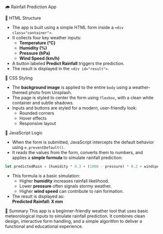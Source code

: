 🌧️ Rainfall Prediction App

🧱 HTML Structure
- The app is built using a simple HTML form inside a `<div class="container">`.
- It collects four key weather inputs:
  - **Temperature (°C)**
  - **Humidity (%)**
  - **Pressure (hPa)**
  - **Wind Speed (km/h)**
- A button labeled **Predict Rainfall** triggers the prediction.
- The result is displayed in the `<div id="result">`.

🎨 CSS Styling
- The **background image** is applied to the entire `body` using a weather-themed photo from Unsplash.
- The page is styled to center the form using `flexbox`, with a clean white container and subtle shadows.
- Inputs and buttons are styled for a modern, user-friendly look:
  - Rounded corners
  - Hover effects
  - Responsive layout

 🧠 JavaScript Logic
- When the form is submitted, JavaScript intercepts the default behavior using `e.preventDefault()`.
- It reads the values from the form, converts them to numbers, and applies a **simple formula** to simulate rainfall prediction:

```javascript
let predictedRain = (humidity * 0.3 + (1000 - pressure) * 0.2 + windspeed * 0.1).toFixed(2);
```

- This formula is a basic simulation:
  - Higher **humidity** increases rainfall likelihood.
  - Lower **pressure** often signals stormy weather.
  - Higher **wind speed** can contribute to rain formation.
- The result is displayed as:  
  **Predicted Rainfall: X mm**


📝 Summary
This app is a beginner-friendly weather tool that uses basic meteorological inputs to simulate rainfall prediction. It combines clean design, interactive form handling, and a simple algorithm to deliver a functional and educational experience.


